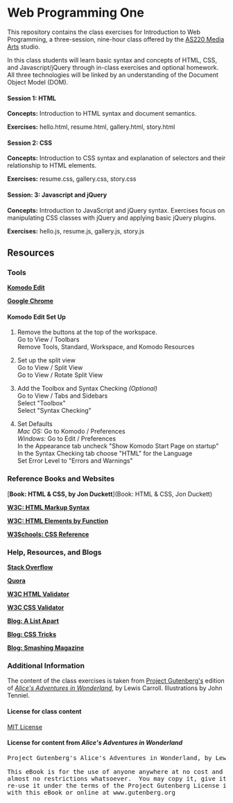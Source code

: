 Web Programming One
===================

This repository contains the class exercises for Introduction to Web Programming, a three-session, nine-hour class offered by the [AS220 Media Arts](http://as220.org/mediaarts/about/) studio.

In this class students will learn basic syntax and concepts of HTML, CSS, and Javascript/jQuery through in-class exercises and optional homework. All three technologies will be linked by an understanding of the Document Object Model (DOM).

#### Session 1: HTML

**Concepts:** Introduction to HTML syntax and document semantics.

**Exercises:** hello.html, resume.html, gallery.html, story.html

#### Session 2: CSS

**Concepts:** Introduction to CSS syntax and explanation of selectors and their relationship to HTML elements.

**Exercises:** resume.css, gallery.css, story.css

#### Session: 3: Javascript and jQuery

**Concepts:** Introduction to JavaScript and jQuery syntax. Exercises focus on manipulating CSS classes with jQuery and applying basic jQuery plugins.

**Exercises:** hello.js, resume.js, gallery.js, story.js

## Resources


### Tools

[**Komodo Edit**](http://www.activestate.com/komodo-edit/downloads)

[**Google Chrome**](https://www.google.com/intl/en/chrome/browser/)

#### Komodo Edit Set Up

1. Remove the buttons at the top of the workspace.<br>
Go to View / Toolbars<br>
Remove Tools, Standard, Workspace, and Komodo Resources

2. Set up the split view<br>
Go to View / Split View<br>
Go to View / Rotate Split View

3. Add the Toolbox and Syntax Checking *(Optional)*<br>
Go to View / Tabs and Sidebars<br>
Select "Toolbox"<br>
Select "Syntax Checking"

4. Set Defaults<br>
*Mac OS:* Go to Komodo / Preferences<br>
*Windows:* Go to Edit / Preferences<br>
In the Appearance tab uncheck "Show Komodo Start Page on startup"<br>
In the Syntax Checking tab choose "HTML" for the Language<br>
Set Error Level to "Errors and Warnings"


### Reference Books and Websites

[**Book: HTML & CSS, by Jon Duckett**](Book: HTML & CSS, Jon Duckett)

[**W3C: HTML Markup Syntax**](http://www.w3.org/TR/html-markup/syntax.html)

[**W3C: HTML Elements by Function**](http://www.w3.org/TR/html-markup/elements-by-function.html)

[**W3Schools: CSS Reference**](http://www.w3schools.com/cssref)


### Help, Resources, and Blogs

[**Stack Overflow**](http://stackoverflow.com/questions/tagged/html)

[**Quora**](https://www.quora.com/HTML)

[**W3C HTML Validator**](http://validator.w3.org)

[**W3C CSS Validator**](http://jigsaw.w3.org/css-validator)

[**Blog: A List Apart**](http://24ways.org)

[**Blog: CSS Tricks**](http://css-tricks.com)

[**Blog: Smashing Magazine**](http://www.smashingmagazine.com)


### Additional Information

The content of the class exercises is taken from [Project Gutenberg's](http://www.gutenberg.org) edition of [*Alice's Adventures in Wonderland*](http://www.gutenberg.org/ebooks/11), by Lewis Carroll. Illustrations by John Tenniel.

#### License for class content 

[MIT License](http://opensource.org/licenses/MIT)

#### License for content from *Alice's Adventures in Wonderland* 

<pre>
Project Gutenberg's Alice's Adventures in Wonderland, by Lewis Carroll

This eBook is for the use of anyone anywhere at no cost and with
almost no restrictions whatsoever.  You may copy it, give it away or
re-use it under the terms of the Project Gutenberg License included
with this eBook or online at www.gutenberg.org
</pre>

